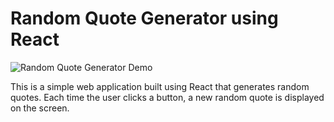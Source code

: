 # Random Quote Generator using React

![Random Quote Generator Demo](demo.gif)

This is a simple web application built using React that generates random quotes. Each time the user clicks a button, a new random quote is displayed on the screen.
